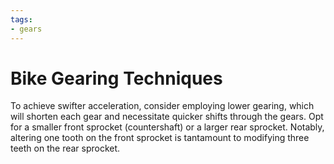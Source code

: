 ```yaml
---
tags:
- gears
---
```


# Bike Gearing Techniques

To achieve swifter acceleration, consider employing lower gearing, which will shorten each gear and necessitate quicker shifts through the gears. Opt for a smaller front sprocket (countershaft) or a larger rear sprocket. Notably, altering one tooth on the front sprocket is tantamount to modifying three teeth on the rear sprocket.
